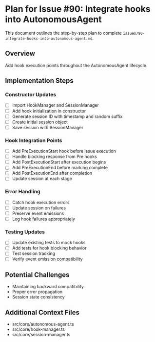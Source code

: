 # Plan for Issue #90: Integrate hooks into AutonomousAgent

This document outlines the step-by-step plan to complete `issues/90-integrate-hooks-into-autonomous-agent.md`.

## Overview
Add hook execution points throughout the AutonomousAgent lifecycle.

## Implementation Steps

### Constructor Updates
- [ ] Import HookManager and SessionManager
- [ ] Add hook initialization in constructor
- [ ] Generate session ID with timestamp and random suffix
- [ ] Create initial session object
- [ ] Save session with SessionManager

### Hook Integration Points
- [ ] Add PreExecutionStart hook before issue execution
- [ ] Handle blocking response from Pre hooks
- [ ] Add PostExecutionStart after execution begins
- [ ] Add PreExecutionEnd before marking complete
- [ ] Add PostExecutionEnd after completion
- [ ] Update session at each stage

### Error Handling
- [ ] Catch hook execution errors
- [ ] Update session on failures
- [ ] Preserve event emissions
- [ ] Log hook failures appropriately

### Testing Updates
- [ ] Update existing tests to mock hooks
- [ ] Add tests for hook blocking behavior
- [ ] Test session tracking
- [ ] Verify event emission compatibility

## Potential Challenges
- Maintaining backward compatibility
- Proper error propagation
- Session state consistency

## Additional Context Files
- src/core/autonomous-agent.ts
- src/core/hook-manager.ts
- src/core/session-manager.ts